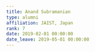 ```yaml
---
title: Anand Subramanian
type: alumni
affiliation: JAIST, Japan
rank: 7
date: 2019-02-01 00:00:00
date_leave: 2019-05-01 00:00:00
---
```

